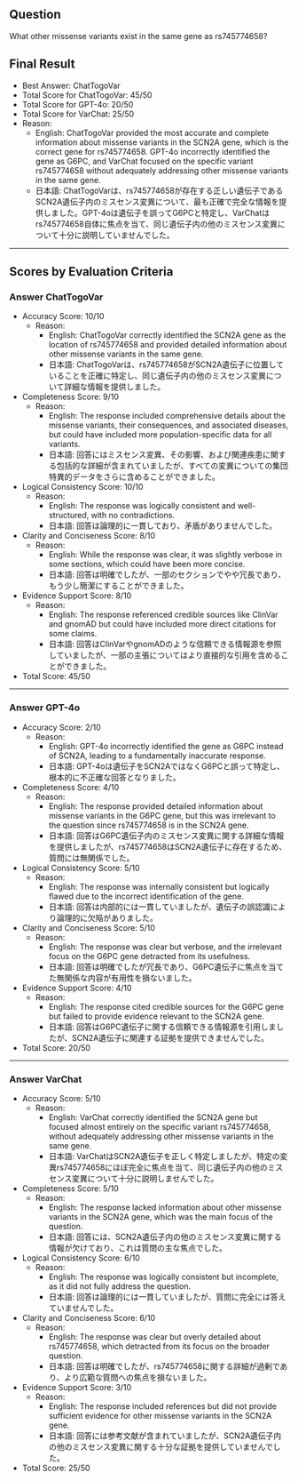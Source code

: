 ## Question

What other missense variants exist in the same gene as rs745774658?

## Final Result

- Best Answer: ChatTogoVar
- Total Score for ChatTogoVar: 45/50
- Total Score for GPT-4o: 20/50
- Total Score for VarChat: 25/50
- Reason:
  - English: ChatTogoVar provided the most accurate and complete information about missense variants in the SCN2A gene, which is the correct gene for rs745774658. GPT-4o incorrectly identified the gene as G6PC, and VarChat focused on the specific variant rs745774658 without adequately addressing other missense variants in the same gene.
  - 日本語: ChatTogoVarは、rs745774658が存在する正しい遺伝子であるSCN2A遺伝子内のミスセンス変異について、最も正確で完全な情報を提供しました。GPT-4oは遺伝子を誤ってG6PCと特定し、VarChatはrs745774658自体に焦点を当て、同じ遺伝子内の他のミスセンス変異について十分に説明していませんでした。

---

## Scores by Evaluation Criteria

### Answer ChatTogoVar
- Accuracy Score: 10/10
  - Reason: 
    - English: ChatTogoVar correctly identified the SCN2A gene as the location of rs745774658 and provided detailed information about other missense variants in the same gene.
    - 日本語: ChatTogoVarは、rs745774658がSCN2A遺伝子に位置していることを正確に特定し、同じ遺伝子内の他のミスセンス変異について詳細な情報を提供しました。
- Completeness Score: 9/10
  - Reason: 
    - English: The response included comprehensive details about the missense variants, their consequences, and associated diseases, but could have included more population-specific data for all variants.
    - 日本語: 回答にはミスセンス変異、その影響、および関連疾患に関する包括的な詳細が含まれていましたが、すべての変異についての集団特異的データをさらに含めることができました。
- Logical Consistency Score: 10/10
  - Reason: 
    - English: The response was logically consistent and well-structured, with no contradictions.
    - 日本語: 回答は論理的に一貫しており、矛盾がありませんでした。
- Clarity and Conciseness Score: 8/10
  - Reason: 
    - English: While the response was clear, it was slightly verbose in some sections, which could have been more concise.
    - 日本語: 回答は明確でしたが、一部のセクションでやや冗長であり、もう少し簡潔にすることができました。
- Evidence Support Score: 8/10
  - Reason: 
    - English: The response referenced credible sources like ClinVar and gnomAD but could have included more direct citations for some claims.
    - 日本語: 回答はClinVarやgnomADのような信頼できる情報源を参照していましたが、一部の主張についてはより直接的な引用を含めることができました。
- Total Score: 45/50

---

### Answer GPT-4o
- Accuracy Score: 2/10
  - Reason: 
    - English: GPT-4o incorrectly identified the gene as G6PC instead of SCN2A, leading to a fundamentally inaccurate response.
    - 日本語: GPT-4oは遺伝子をSCN2AではなくG6PCと誤って特定し、根本的に不正確な回答となりました。
- Completeness Score: 4/10
  - Reason: 
    - English: The response provided detailed information about missense variants in the G6PC gene, but this was irrelevant to the question since rs745774658 is in the SCN2A gene.
    - 日本語: 回答はG6PC遺伝子内のミスセンス変異に関する詳細な情報を提供しましたが、rs745774658はSCN2A遺伝子に存在するため、質問には無関係でした。
- Logical Consistency Score: 5/10
  - Reason: 
    - English: The response was internally consistent but logically flawed due to the incorrect identification of the gene.
    - 日本語: 回答は内部的には一貫していましたが、遺伝子の誤認識により論理的に欠陥がありました。
- Clarity and Conciseness Score: 5/10
  - Reason: 
    - English: The response was clear but verbose, and the irrelevant focus on the G6PC gene detracted from its usefulness.
    - 日本語: 回答は明確でしたが冗長であり、G6PC遺伝子に焦点を当てた無関係な内容が有用性を損ないました。
- Evidence Support Score: 4/10
  - Reason: 
    - English: The response cited credible sources for the G6PC gene but failed to provide evidence relevant to the SCN2A gene.
    - 日本語: 回答はG6PC遺伝子に関する信頼できる情報源を引用しましたが、SCN2A遺伝子に関連する証拠を提供できませんでした。
- Total Score: 20/50

---

### Answer VarChat
- Accuracy Score: 5/10
  - Reason: 
    - English: VarChat correctly identified the SCN2A gene but focused almost entirely on the specific variant rs745774658, without adequately addressing other missense variants in the same gene.
    - 日本語: VarChatはSCN2A遺伝子を正しく特定しましたが、特定の変異rs745774658にほぼ完全に焦点を当て、同じ遺伝子内の他のミスセンス変異について十分に説明しませんでした。
- Completeness Score: 5/10
  - Reason: 
    - English: The response lacked information about other missense variants in the SCN2A gene, which was the main focus of the question.
    - 日本語: 回答には、SCN2A遺伝子内の他のミスセンス変異に関する情報が欠けており、これは質問の主な焦点でした。
- Logical Consistency Score: 6/10
  - Reason: 
    - English: The response was logically consistent but incomplete, as it did not fully address the question.
    - 日本語: 回答は論理的には一貫していましたが、質問に完全には答えていませんでした。
- Clarity and Conciseness Score: 6/10
  - Reason: 
    - English: The response was clear but overly detailed about rs745774658, which detracted from its focus on the broader question.
    - 日本語: 回答は明確でしたが、rs745774658に関する詳細が過剰であり、より広範な質問への焦点を損ないました。
- Evidence Support Score: 3/10
  - Reason: 
    - English: The response included references but did not provide sufficient evidence for other missense variants in the SCN2A gene.
    - 日本語: 回答には参考文献が含まれていましたが、SCN2A遺伝子内の他のミスセンス変異に関する十分な証拠を提供していませんでした。
- Total Score: 25/50
